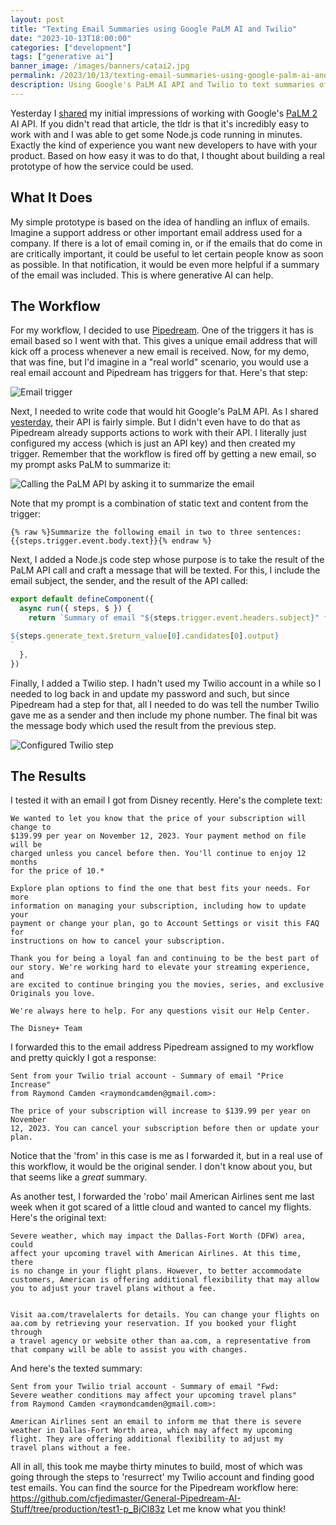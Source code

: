 ```yaml
---
layout: post
title: "Texting Email Summaries using Google PaLM AI and Twilio"
date: "2023-10-13T18:00:00"
categories: ["development"]
tags: ["generative ai"]
banner_image: /images/banners/catai2.jpg
permalink: /2023/10/13/texting-email-summaries-using-google-palm-ai-and-twilio
description: Using Google's PaLM AI API and Twilio to text summaries of email.
---
```


Yesterday I [shared](https://www.raymondcamden.com/2023/10/12/a-look-at-googles-palm-api) my initial impressions of working with Google's [PaLM 2](https://ai.google/discover/palm2/) AI API. If you didn't read that article, the tldr is that it's incredibly easy to work with and I was able to get some Node.js code running in minutes. Exactly the kind of experience you want new developers to have with your product. Based on how easy it was to do that, I thought about building a real prototype of how the service could be used. 

## What It Does

My simple prototype is based on the idea of handling an influx of emails. Imagine a support address or other important email address used for a company. If there is a lot of email coming in, or if the emails that do come in are critically important, it could be useful to let certain people know as soon as possible. In that notification, it would be even more helpful if a summary of the email was included. This is where generative AI can help.

## The Workflow

For my workflow, I decided to use [Pipedream](https://pipecream.com). One of the triggers it has is email based so I went with that. This gives a unique email address that will kick off a process whenever a new email is received. Now, for my demo, that was fine, but I'd imagine in a "real world" scenario, you would use a real email account and Pipedream has triggers for that. Here's that step:

<p>
<img src="https://static.raymondcamden.com/images/2023/10/pd1.png" alt="Email trigger" class="imgborder imgcenter" loading="lazy">
</p>

Next, I needed to write code that would hit Google's PaLM API. As I shared [yesterday](https://www.raymondcamden.com/2023/10/12/a-look-at-googles-palm-api), their API is fairly simple. But I didn't even have to do that as Pipedream already supports actions to work with their API. I literally just configured my access (which is just an API key) and then created my trigger. Remember that the workflow is fired off by getting a new email, so my prompt asks PaLM to summarize it:

<p>
<img src="https://static.raymondcamden.com/images/2023/10/pd2.png" alt="Calling the PaLM API by asking it to summarize the email" class="imgborder imgcenter" loading="lazy">
</p>

Note that my prompt is a combination of static text and content from the trigger: 

```
{% raw %}Summarize the following email in two to three sentences: {{steps.trigger.event.body.text}}{% endraw %}
```

Next, I added a Node.js code step whose purpose is to take the result of the PaLM API call and craft a message that will be texted. For this, I include the email subject, the sender, and the result of the API called:

```js
export default defineComponent({
  async run({ steps, $ }) {
    return `Summary of email "${steps.trigger.event.headers.subject}" from ${steps.trigger.event.headers.from.text}:

${steps.generate_text.$return_value[0].candidates[0].output}    
`
  },
})
```

Finally, I added a Twilio step. I hadn't used my Twilio account in a while so I needed to log back in and update my password and such, but since Pipedream had a step for that, all I needed to do was tell the number Twilio gave me as a sender and then include my phone number. The final bit was the message body which used the result from the previous step. 

<p>
<img src="https://static.raymondcamden.com/images/2023/10/pd3.png" alt="Configured Twilio step" class="imgborder imgcenter" loading="lazy">
</p>

## The Results

I tested it with an email I got from Disney recently. Here's the complete text:

```
We wanted to let you know that the price of your subscription will change to 
$139.99 per year on November 12, 2023. Your payment method on file will be 
charged unless you cancel before then. You'll continue to enjoy 12 months 
for the price of 10.*

Explore plan options to find the one that best fits your needs. For more 
information on managing your subscription, including how to update your 
payment or change your plan, go to Account Settings or visit this FAQ for
instructions on how to cancel your subscription.

Thank you for being a loyal fan and continuing to be the best part of 
our story. We're working hard to elevate your streaming experience, and
are excited to continue bringing you the movies, series, and exclusive 
Originals you love.

We're always here to help. For any questions visit our Help Center.

The Disney+ Team
```

I forwarded this to the email address Pipedream assigned to my workflow and pretty quickly I got a response:

```
Sent from your Twilio trial account - Summary of email "Price Increase" 
from Raymond Camden <raymondcamden@gmail.com>:

The price of your subscription will increase to $139.99 per year on November
12, 2023. You can cancel your subscription before then or update your plan.
```

Notice that the 'from' in this case is me as I forwarded it, but in a real use of this workflow, it would be the original sender. I don't know about you, but that seems like a *great* summary. 

As another test, I forwarded the 'robo' mail American Airlines sent me last week when it got scared of a little cloud and wanted to cancel my flights. Here's the original text:

```
Severe weather, which may impact the Dallas-Fort Worth (DFW) area, could 
affect your upcoming travel with American Airlines. At this time, there 
is no change in your flight plans. However, to better accommodate 
customers, American is offering additional flexibility that may allow 
you to adjust your travel plans without a fee.


Visit aa.com/travelalerts for details. You can change your flights on 
aa.com by retrieving your reservation. If you booked your flight through
a travel agency or website other than aa.com, a representative from 
that company will be able to assist you with changes.
```

And here's the texted summary:

```
Sent from your Twilio trial account - Summary of email "Fwd: 
Severe weather conditions may affect your upcoming travel plans" 
from Raymond Camden <raymondcamden@gmail.com>:

American Airlines sent an email to inform me that there is severe 
weather in Dallas-Fort Worth area, which may affect my upcoming 
flight. They are offering additional flexibility to adjust my 
travel plans without a fee.
```

All in all, this took me maybe thirty minutes to build, most of which was going through the steps to 'resurrect' my Twilio account and finding good test emails. You can find the source for the Pipedream workflow here: <https://github.com/cfjedimaster/General-Pipedream-AI-Stuff/tree/production/test1-p_BjCl83z> Let me know what you think!